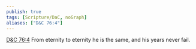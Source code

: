 ```yaml
---
publish: true
tags: [Scripture/DaC, noGraph]
aliases: ["D&C 76:4"]
---
```

[D&C 76:4](https://churchofjesuschrist.org/study/scriptures/dc-testament/dc/76?lang=eng&id=p4#p4) From eternity to eternity he is the same, and his years never fail.
